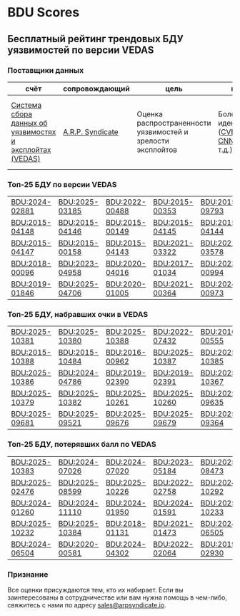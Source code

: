 
# BDU Scores
## Бесплатный рейтинг трендовых БДУ уязвимостей по версии VEDAS

### Поставщики данных
| счёт | cопровождающий | цель | покрытие | определение | частота |
| ----- | ---------- | ------- | -------- | ----------- | --------- |
| [Система сбора данных об уязвимостях и эксплойтах (VEDAS)](https://vedas.arpsyndicate.io) | [A.R.P. Syndicate](https://www.arpsyndicate.io) | Оценка распространенности уязвимостей и зрелости эксплойтов | Более 150 идентификаторов ([CVE](https://github.com/ARPSyndicate/cve-scores), [EUVD](https://github.com/ARPSyndicate/euvd-scores), [CNNVD](https://github.com/ARPSyndicate/cnnvd-scores), [BDU](https://github.com/ARPSyndicate/bdu-scores) и т.д.) | Аналитические данные с открытым исходным кодом (OSINT), полученные от [Exploit Observer](https://www.exploit.observer) | 12-16 часов |



<h3>Топ-25 БДУ по версии VEDAS</h3>

<table>
  <tr>
    <td><a href='https://vedas.arpsyndicate.io/?vuln=BDU:2024-02881'>BDU:2024-02881</a></td>
    <td><a href='https://vedas.arpsyndicate.io/?vuln=BDU:2025-03185'>BDU:2025-03185</a></td>
    <td><a href='https://vedas.arpsyndicate.io/?vuln=BDU:2022-00488'>BDU:2022-00488</a></td>
    <td><a href='https://vedas.arpsyndicate.io/?vuln=BDU:2015-00353'>BDU:2015-00353</a></td>
    <td><a href='https://vedas.arpsyndicate.io/?vuln=BDU:2015-09793'>BDU:2015-09793</a></td>
  </tr>
  <tr>
    <td><a href='https://vedas.arpsyndicate.io/?vuln=BDU:2015-04148'>BDU:2015-04148</a></td>
    <td><a href='https://vedas.arpsyndicate.io/?vuln=BDU:2015-04146'>BDU:2015-04146</a></td>
    <td><a href='https://vedas.arpsyndicate.io/?vuln=BDU:2015-00149'>BDU:2015-00149</a></td>
    <td><a href='https://vedas.arpsyndicate.io/?vuln=BDU:2015-04145'>BDU:2015-04145</a></td>
    <td><a href='https://vedas.arpsyndicate.io/?vuln=BDU:2015-04144'>BDU:2015-04144</a></td>
  </tr>
  <tr>
    <td><a href='https://vedas.arpsyndicate.io/?vuln=BDU:2015-04147'>BDU:2015-04147</a></td>
    <td><a href='https://vedas.arpsyndicate.io/?vuln=BDU:2015-00158'>BDU:2015-00158</a></td>
    <td><a href='https://vedas.arpsyndicate.io/?vuln=BDU:2015-04143'>BDU:2015-04143</a></td>
    <td><a href='https://vedas.arpsyndicate.io/?vuln=BDU:2021-03322'>BDU:2021-03322</a></td>
    <td><a href='https://vedas.arpsyndicate.io/?vuln=BDU:2021-03578'>BDU:2021-03578</a></td>
  </tr>
  <tr>
    <td><a href='https://vedas.arpsyndicate.io/?vuln=BDU:2018-00096'>BDU:2018-00096</a></td>
    <td><a href='https://vedas.arpsyndicate.io/?vuln=BDU:2023-04958'>BDU:2023-04958</a></td>
    <td><a href='https://vedas.arpsyndicate.io/?vuln=BDU:2020-04016'>BDU:2020-04016</a></td>
    <td><a href='https://vedas.arpsyndicate.io/?vuln=BDU:2017-01034'>BDU:2017-01034</a></td>
    <td><a href='https://vedas.arpsyndicate.io/?vuln=BDU:2023-00994'>BDU:2023-00994</a></td>
  </tr>
  <tr>
    <td><a href='https://vedas.arpsyndicate.io/?vuln=BDU:2019-01846'>BDU:2019-01846</a></td>
    <td><a href='https://vedas.arpsyndicate.io/?vuln=BDU:2025-04706'>BDU:2025-04706</a></td>
    <td><a href='https://vedas.arpsyndicate.io/?vuln=BDU:2020-01005'>BDU:2020-01005</a></td>
    <td><a href='https://vedas.arpsyndicate.io/?vuln=BDU:2021-00364'>BDU:2021-00364</a></td>
    <td><a href='https://vedas.arpsyndicate.io/?vuln=BDU:2024-00973'>BDU:2024-00973</a></td>
  </tr>
</table>


<h3>Топ-25 БДУ, набравших очки в VEDAS</h3>

<table>
  <tr>
    <td><a href='https://vedas.arpsyndicate.io/?vuln=BDU:2025-10381'>BDU:2025-10381</a></td>
    <td><a href='https://vedas.arpsyndicate.io/?vuln=BDU:2025-10380'>BDU:2025-10380</a></td>
    <td><a href='https://vedas.arpsyndicate.io/?vuln=BDU:2025-10388'>BDU:2025-10388</a></td>
    <td><a href='https://vedas.arpsyndicate.io/?vuln=BDU:2022-07432'>BDU:2022-07432</a></td>
    <td><a href='https://vedas.arpsyndicate.io/?vuln=BDU:2016-00555'>BDU:2016-00555</a></td>
  </tr>
  <tr>
    <td><a href='https://vedas.arpsyndicate.io/?vuln=BDU:2015-10388'>BDU:2015-10388</a></td>
    <td><a href='https://vedas.arpsyndicate.io/?vuln=BDU:2015-10484'>BDU:2015-10484</a></td>
    <td><a href='https://vedas.arpsyndicate.io/?vuln=BDU:2016-00962'>BDU:2016-00962</a></td>
    <td><a href='https://vedas.arpsyndicate.io/?vuln=BDU:2025-10387'>BDU:2025-10387</a></td>
    <td><a href='https://vedas.arpsyndicate.io/?vuln=BDU:2025-10385'>BDU:2025-10385</a></td>
  </tr>
  <tr>
    <td><a href='https://vedas.arpsyndicate.io/?vuln=BDU:2025-10386'>BDU:2025-10386</a></td>
    <td><a href='https://vedas.arpsyndicate.io/?vuln=BDU:2024-04786'>BDU:2024-04786</a></td>
    <td><a href='https://vedas.arpsyndicate.io/?vuln=BDU:2019-02390'>BDU:2019-02390</a></td>
    <td><a href='https://vedas.arpsyndicate.io/?vuln=BDU:2019-02391'>BDU:2019-02391</a></td>
    <td><a href='https://vedas.arpsyndicate.io/?vuln=BDU:2025-10367'>BDU:2025-10367</a></td>
  </tr>
  <tr>
    <td><a href='https://vedas.arpsyndicate.io/?vuln=BDU:2025-10379'>BDU:2025-10379</a></td>
    <td><a href='https://vedas.arpsyndicate.io/?vuln=BDU:2025-10382'>BDU:2025-10382</a></td>
    <td><a href='https://vedas.arpsyndicate.io/?vuln=BDU:2025-10261'>BDU:2025-10261</a></td>
    <td><a href='https://vedas.arpsyndicate.io/?vuln=BDU:2025-10260'>BDU:2025-10260</a></td>
    <td><a href='https://vedas.arpsyndicate.io/?vuln=BDU:2025-09635'>BDU:2025-09635</a></td>
  </tr>
  <tr>
    <td><a href='https://vedas.arpsyndicate.io/?vuln=BDU:2025-09681'>BDU:2025-09681</a></td>
    <td><a href='https://vedas.arpsyndicate.io/?vuln=BDU:2025-09521'>BDU:2025-09521</a></td>
    <td><a href='https://vedas.arpsyndicate.io/?vuln=BDU:2025-09676'>BDU:2025-09676</a></td>
    <td><a href='https://vedas.arpsyndicate.io/?vuln=BDU:2025-09679'>BDU:2025-09679</a></td>
    <td><a href='https://vedas.arpsyndicate.io/?vuln=BDU:2025-09364'>BDU:2025-09364</a></td>
  </tr>
</table>


<h3>Топ-25 БДУ, потерявших балл по VEDAS</h3>

<table>
  <tr>
    <td><a href='https://vedas.arpsyndicate.io/?vuln=BDU:2025-10383'>BDU:2025-10383</a></td>
    <td><a href='https://vedas.arpsyndicate.io/?vuln=BDU:2024-07026'>BDU:2024-07026</a></td>
    <td><a href='https://vedas.arpsyndicate.io/?vuln=BDU:2024-07020'>BDU:2024-07020</a></td>
    <td><a href='https://vedas.arpsyndicate.io/?vuln=BDU:2023-05184'>BDU:2023-05184</a></td>
    <td><a href='https://vedas.arpsyndicate.io/?vuln=BDU:2025-08473'>BDU:2025-08473</a></td>
  </tr>
  <tr>
    <td><a href='https://vedas.arpsyndicate.io/?vuln=BDU:2025-02476'>BDU:2025-02476</a></td>
    <td><a href='https://vedas.arpsyndicate.io/?vuln=BDU:2025-08599'>BDU:2025-08599</a></td>
    <td><a href='https://vedas.arpsyndicate.io/?vuln=BDU:2025-10226'>BDU:2025-10226</a></td>
    <td><a href='https://vedas.arpsyndicate.io/?vuln=BDU:2022-02758'>BDU:2022-02758</a></td>
    <td><a href='https://vedas.arpsyndicate.io/?vuln=BDU:2024-10292'>BDU:2024-10292</a></td>
  </tr>
  <tr>
    <td><a href='https://vedas.arpsyndicate.io/?vuln=BDU:2024-01260'>BDU:2024-01260</a></td>
    <td><a href='https://vedas.arpsyndicate.io/?vuln=BDU:2024-11110'>BDU:2024-11110</a></td>
    <td><a href='https://vedas.arpsyndicate.io/?vuln=BDU:2024-01950'>BDU:2024-01950</a></td>
    <td><a href='https://vedas.arpsyndicate.io/?vuln=BDU:2024-01591'>BDU:2024-01591</a></td>
    <td><a href='https://vedas.arpsyndicate.io/?vuln=BDU:2025-10233'>BDU:2025-10233</a></td>
  </tr>
  <tr>
    <td><a href='https://vedas.arpsyndicate.io/?vuln=BDU:2025-10232'>BDU:2025-10232</a></td>
    <td><a href='https://vedas.arpsyndicate.io/?vuln=BDU:2025-10384'>BDU:2025-10384</a></td>
    <td><a href='https://vedas.arpsyndicate.io/?vuln=BDU:2018-01131'>BDU:2018-01131</a></td>
    <td><a href='https://vedas.arpsyndicate.io/?vuln=BDU:2021-01473'>BDU:2021-01473</a></td>
    <td><a href='https://vedas.arpsyndicate.io/?vuln=BDU:2024-06505'>BDU:2024-06505</a></td>
  </tr>
  <tr>
    <td><a href='https://vedas.arpsyndicate.io/?vuln=BDU:2024-06504'>BDU:2024-06504</a></td>
    <td><a href='https://vedas.arpsyndicate.io/?vuln=BDU:2020-00581'>BDU:2020-00581</a></td>
    <td><a href='https://vedas.arpsyndicate.io/?vuln=BDU:2024-04302'>BDU:2024-04302</a></td>
    <td><a href='https://vedas.arpsyndicate.io/?vuln=BDU:2022-02064'>BDU:2022-02064</a></td>
    <td><a href='https://vedas.arpsyndicate.io/?vuln=BDU:2019-02930'>BDU:2019-02930</a></td>
  </tr>
</table>


### Признание
Все оценки присуждаются тем, кто их набирает.
Если вы заинтересованы в сотрудничестве или вам нужна помощь в чем-либо, свяжитесь с нами по адресу [sales@arpsyndicate.io](mailto:sales@arpsyndicate.io).

